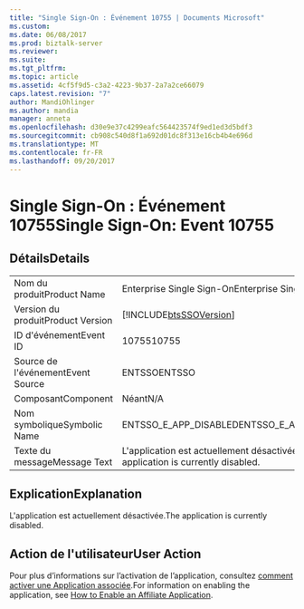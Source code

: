 ```yaml
---
title: "Single Sign-On : Événement 10755 | Documents Microsoft"
ms.custom: 
ms.date: 06/08/2017
ms.prod: biztalk-server
ms.reviewer: 
ms.suite: 
ms.tgt_pltfrm: 
ms.topic: article
ms.assetid: 4cf5f9d5-c3a2-4223-9b37-2a7a2ce66079
caps.latest.revision: "7"
author: MandiOhlinger
ms.author: mandia
manager: anneta
ms.openlocfilehash: d30e9e37c4299eafc564423574f9ed1ed3d5bdf3
ms.sourcegitcommit: cb908c540d8f1a692d01dc8f313e16cb4b4e696d
ms.translationtype: MT
ms.contentlocale: fr-FR
ms.lasthandoff: 09/20/2017
---
```

# <a name="single-sign-on-event-10755"></a><span data-ttu-id="17166-102">Single Sign-On : Événement 10755</span><span class="sxs-lookup"><span data-stu-id="17166-102">Single Sign-On: Event 10755</span></span>
## <a name="details"></a><span data-ttu-id="17166-103">Détails</span><span class="sxs-lookup"><span data-stu-id="17166-103">Details</span></span>  
  
|||  
|-|-|  
|<span data-ttu-id="17166-104">Nom du produit</span><span class="sxs-lookup"><span data-stu-id="17166-104">Product Name</span></span>|<span data-ttu-id="17166-105">Enterprise Single Sign-On</span><span class="sxs-lookup"><span data-stu-id="17166-105">Enterprise Single Sign-On</span></span>|  
|<span data-ttu-id="17166-106">Version du produit</span><span class="sxs-lookup"><span data-stu-id="17166-106">Product Version</span></span>|[!INCLUDE[btsSSOVersion](../includes/btsssoversion-md.md)]|  
|<span data-ttu-id="17166-107">ID d'événement</span><span class="sxs-lookup"><span data-stu-id="17166-107">Event ID</span></span>|<span data-ttu-id="17166-108">10755</span><span class="sxs-lookup"><span data-stu-id="17166-108">10755</span></span>|  
|<span data-ttu-id="17166-109">Source de l'événement</span><span class="sxs-lookup"><span data-stu-id="17166-109">Event Source</span></span>|<span data-ttu-id="17166-110">ENTSSO</span><span class="sxs-lookup"><span data-stu-id="17166-110">ENTSSO</span></span>|  
|<span data-ttu-id="17166-111">Composant</span><span class="sxs-lookup"><span data-stu-id="17166-111">Component</span></span>|<span data-ttu-id="17166-112">Néant</span><span class="sxs-lookup"><span data-stu-id="17166-112">N/A</span></span>|  
|<span data-ttu-id="17166-113">Nom symbolique</span><span class="sxs-lookup"><span data-stu-id="17166-113">Symbolic Name</span></span>|<span data-ttu-id="17166-114">ENTSSO_E_APP_DISABLED</span><span class="sxs-lookup"><span data-stu-id="17166-114">ENTSSO_E_APP_DISABLED</span></span>|  
|<span data-ttu-id="17166-115">Texte du message</span><span class="sxs-lookup"><span data-stu-id="17166-115">Message Text</span></span>|<span data-ttu-id="17166-116">L'application est actuellement désactivée.</span><span class="sxs-lookup"><span data-stu-id="17166-116">The application is currently disabled.</span></span>|  
  
## <a name="explanation"></a><span data-ttu-id="17166-117">Explication</span><span class="sxs-lookup"><span data-stu-id="17166-117">Explanation</span></span>  
 <span data-ttu-id="17166-118">L'application est actuellement désactivée.</span><span class="sxs-lookup"><span data-stu-id="17166-118">The application is currently disabled.</span></span>  
  
## <a name="user-action"></a><span data-ttu-id="17166-119">Action de l'utilisateur</span><span class="sxs-lookup"><span data-stu-id="17166-119">User Action</span></span>  
 <span data-ttu-id="17166-120">Pour plus d’informations sur l’activation de l’application, consultez [comment activer une Application associée](../core/how-to-enable-an-affiliate-application.md).</span><span class="sxs-lookup"><span data-stu-id="17166-120">For information on enabling the application, see [How to Enable an Affiliate Application](../core/how-to-enable-an-affiliate-application.md).</span></span>